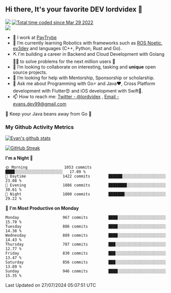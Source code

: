 ## Hi there, It's your favorite DEV lordvidex 👋
<img src="https://komarev.com/ghpvc/?username=lordvidex&label=Views&color=blue&style=plastic" /> <a href="https://wakatime.com/@0e56db35-d16b-410a-acc0-4085055304bf"><img src="https://wakatime.com/badge/user/0e56db35-d16b-410a-acc0-4085055304bf.svg" alt="Total time coded since Mar 29 2022" /></a>  
![](https://github-profile-trophy.vercel.app/?username=lordvidex)
- 🔭 I work at [PayTrybe](https://www.paytrybe.com)
- 🌱 I’m currently learning Robotics with frameworks such as [ROS Noetic](ros.org), [ev3dev](www.ev3dev.org) and languages (C++, Python, Rust and Go).
- ⛏️ I'm building a career in Backend and Cloud Development with Golang 🧙🏼 to solve problems for the next million users 🤌
- 👯 I’m looking to collaborate on interesting, tasking and **unique** open source projects.
- 🤔 I’m looking for help with Mentorship, Sponsorship or scholarship.
- 💬 Ask me about Programming with Go⚡️ and Java❤️, Cross Platform development with Flutter😍 and iOS development with Swift🚀.
- 📫 How to reach me: [Twitter - @lordvidex](https://twitter.com/lordvidex) , [Email - evans.dev99@gmail.com](mailto:evans.dev99@gmail.com?body=Hello%20Evans,)
  
    
🎤 Keep your Java beans away from Go 🌚
  
  
### My Github Activity Metrics
<div>
<!-- <a href="https://github.com/lordvidex">
  <img src="https://github-readme-stats.vercel.app/api/top-langs/?username=lordvidex&theme=light" />
</a>    -->
<!-- [![Top Langs](https://github-readme-stats.vercel.app/api/top-langs/?username=lordvidex)](https://github.com/lordvidex/)  -->
<a href="https://github.com/lordvidex">
 <img src="https://github-readme-stats.vercel.app/api?username=lordvidex&show_icons=true&theme=light&line_height=27" alt="Evan's github stats"/>
</a>
</div>

[![GitHub Streak](https://github-readme-streak-stats.herokuapp.com?user=lordvidex&theme=github-dark&hide_border=true)](https://git.io/streak-stats)

<!--
  <a href="https://github.com/iampawan/FlutterExampleApps">
    <img align="center" src="https://github-readme-stats.vercel.app/api/pin/?username=iampawan&repo=FlutterExampleApps&theme=light" />

  </a>
  <a href="https://github.com/iampawan/VelocityX">
   <img align="center" src="https://github-readme-stats.vercel.app/api/pin/?username=iampawan&repo=VelocityX&theme=light" />
  </a>
-->
<!--START_SECTION:waka-->
**I'm a Night 🦉** 

```text
🌞 Morning                1053 commits        ████░░░░░░░░░░░░░░░░░░░░░   17.09 % 
🌆 Daytime                1422 commits        ██████░░░░░░░░░░░░░░░░░░░   23.08 % 
🌃 Evening                1886 commits        ████████░░░░░░░░░░░░░░░░░   30.61 % 
🌙 Night                  1800 commits        ███████░░░░░░░░░░░░░░░░░░   29.22 % 
```
📅 **I'm Most Productive on Monday** 

```text
Monday                   967 commits         ████░░░░░░░░░░░░░░░░░░░░░   15.70 % 
Tuesday                  886 commits         ████░░░░░░░░░░░░░░░░░░░░░   14.38 % 
Wednesday                889 commits         ████░░░░░░░░░░░░░░░░░░░░░   14.43 % 
Thursday                 787 commits         ███░░░░░░░░░░░░░░░░░░░░░░   12.77 % 
Friday                   830 commits         ███░░░░░░░░░░░░░░░░░░░░░░   13.47 % 
Saturday                 856 commits         ███░░░░░░░░░░░░░░░░░░░░░░   13.89 % 
Sunday                   946 commits         ████░░░░░░░░░░░░░░░░░░░░░   15.35 % 
```



 Last Updated on 27/07/2024 05:07:51 UTC
<!--END_SECTION:waka-->
